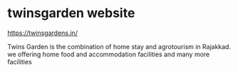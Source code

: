 # twinsgarden website
https://twinsgardens.in/

Twins Garden is the combination of home stay and agrotourism in Rajakkad.
we offering home food and accommodation facilities and many more facilities
